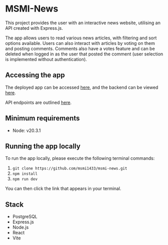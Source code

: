 # MSMI-News

This project provides the user with an interactive news website, utilising an API created with Express.js.

The app allows users to read various news articles, with filtering and sort options available. Users can also interact with articles by voting on them and posting comments. Comments also have a votes feature and can be deleted when logged in as the user that posted the comment (user selection is implemented without authentication).

## Accessing the app

The deployed app can be accessed [here](https://msmi-news.netlify.app/), and the backend can be viewed [here](https://github.com/msmi1433/nc-news-project).

API endpoints are outlined [here](https://msmi-news.onrender.com/api/).

## Minimum requirements

- Node: v20.3.1

## Running the app locally

To run the app locally, please execute the following terminal commands:

1. `git clone https://github.com/msmi1433/msmi-news.git`
2. `npm install`
3. `npm run dev`

You can then click the link that appears in your terminal.

## Stack

- PostgreSQL
- Express.js
- Node.js
- React
- Vite
